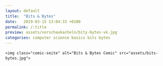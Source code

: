 ```yaml
---
layout: default
title:  "Bits & Bytes"
date:   2019-03-15 13:04:33 +0100
permalink: /:title
preview: assets/vorschaukacheln/bity-bytes-vk.jpg
categories: computer science basics bits bytes
---
```


<div class="post-images">

    <img class="comic-seite" alt="Bits & Bytes Comic" src="assets/bits-bytes.jpg">

</div>